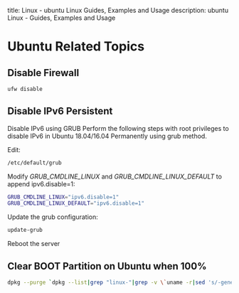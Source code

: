 title: Linux - ubuntu Linux Guides, Examples and Usage
description: ubuntu Linux - Guides, Examples and Usage

# Ubuntu Related Topics

## Disable Firewall

```bash
ufw disable
```

## Disable IPv6 Persistent

Disable IPv6 using GRUB
Perform the following steps with root privileges to disable IPv6 in Ubuntu 18.04/16.04 Permanently using grub method.

Edit:

```bash
/etc/default/grub
```

Modify _GRUB_CMDLINE_LINUX_ and _GRUB_CMDLINE_LINUX_DEFAULT_ to append ipv6.disable=1:

```bash
GRUB_CMDLINE_LINUX="ipv6.disable=1"
GRUB_CMDLINE_LINUX_DEFAULT="ipv6.disable=1"
```

Update the grub configuration:

```bash
update-grub
```

Reboot the server

## Clear BOOT Partition on Ubuntu when 100%

```bash
dpkg --purge `dpkg --list|grep "linux-"|grep -v \`uname -r|sed 's/-generic//g'\`|cut -d" " -f3|grep "[0-9]-"|paste -sd " " -`
```
